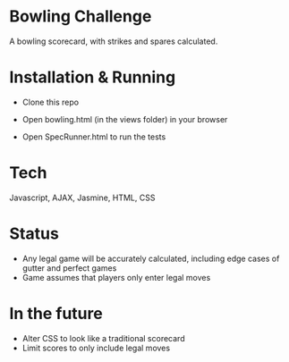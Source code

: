 
# Bowling Challenge

A bowling scorecard, with strikes and spares calculated.

# Installation & Running

- Clone this repo
- Open bowling.html (in the views folder) in your browser

- Open SpecRunner.html to run the tests

# Tech

Javascript, AJAX, Jasmine, HTML, CSS

# Status

- Any legal game will be accurately calculated, including edge cases of gutter and perfect games
- Game assumes that players only enter legal moves

# In the future

- Alter CSS to look like a traditional scorecard
- Limit scores to only include legal moves
